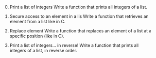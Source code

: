 0. Print a list of integers
Write a function that prints all integers of a list.

1. Secure access to an element in a lis
Write a function that retrieves an element from a list like in C.

2. Replace element
Write a function that replaces an element of a list at a specific position (like in C).

3. Print a list of integers... in reverse!
Write a function that prints all integers of a list, in reverse order.

